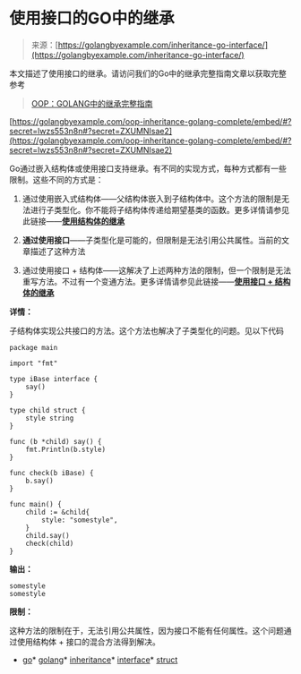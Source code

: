 <!--yml

类别：未分类

日期：2024-10-13 06:00:38

-->

# 使用接口的GO中的继承

> 来源：[https://golangbyexample.com/inheritance-go-interface/](https://golangbyexample.com/inheritance-go-interface/)

本文描述了使用接口的继承。请访问我们的Go中的继承完整指南文章以获取完整参考

> [OOP：GOLANG中的继承完整指南](https://golangbyexample.com/oop-inheritance-golang-complete/)

[https://golangbyexample.com/oop-inheritance-golang-complete/embed/#?secret=lwzs553n8n#?secret=ZXUMNIsae2](https://golangbyexample.com/oop-inheritance-golang-complete/embed/#?secret=lwzs553n8n#?secret=ZXUMNIsae2)

Go通过嵌入结构体或使用接口支持继承。有不同的实现方式，每种方式都有一些限制。这些不同的方式是：

1.  通过使用嵌入式结构体——父结构体嵌入到子结构体中。这个方法的限制是无法进行子类型化。你不能将子结构体传递给期望基类的函数。更多详情请参见此链接——**[使用结构体的继承](https://golangbyexample.com/inheritance-go-struct/)**

1.  **通过使用接口**——子类型化是可能的，但限制是无法引用公共属性。当前的文章描述了这种方法

1.  通过使用接口 + 结构体——这解决了上述两种方法的限制，但一个限制是无法重写方法。不过有一个变通方法。更多详情请参见此链接——**[使用接口 + 结构体的继承](https://golangbyexample.com/inheritance-go-interface-struct/)**

**详情：**

子结构体实现公共接口的方法。这个方法也解决了子类型化的问题。见以下代码

```
package main

import "fmt"

type iBase interface {
	say()
}

type child struct {
	style string
}

func (b *child) say() {
	fmt.Println(b.style)
}

func check(b iBase) {
	b.say()
}

func main() {
	child := &child{
		style: "somestyle",
	}
	child.say()
	check(child)
} 
```

**输出：**

```
somestyle
somestyle
```

**限制：**

这种方法的限制在于，无法引用公共属性，因为接口不能有任何属性。这个问题通过使用结构体 + 接口的混合方法得到解决。

+   [go](https://golangbyexample.com/tag/go/)*   [golang](https://golangbyexample.com/tag/golang/)*   [inheritance](https://golangbyexample.com/tag/inheritance/)*   [interface](https://golangbyexample.com/tag/interface/)*   [struct](https://golangbyexample.com/tag/struct/)
